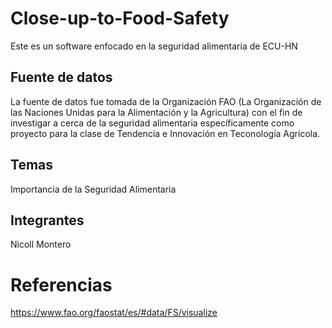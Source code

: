 # Close-up-to-Food-Safety
Este es un software enfocado en la seguridad alimentaria de ECU-HN

## Fuente de datos
La fuente de datos fue tomada de la Organización FAO (La Organización de las Naciones Unidas para la Alimentación y la Agricultura) con el fin de investigar a cerca de la seguridad alimentaria específicamente como proyecto para la clase de Tendencia e Innovación en Teconología Agrícola.
## Temas
Importancia de la Seguridad Alimentaria 

## Integrantes 
Nicoll Montero

# Referencias
https://www.fao.org/faostat/es/#data/FS/visualize
